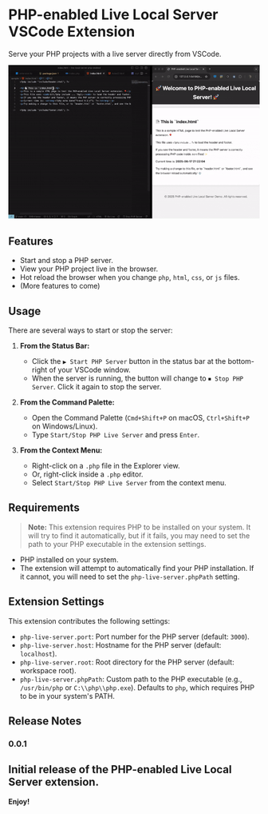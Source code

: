 # PHP-enabled Live Local Server VSCode Extension

Serve your PHP projects with a live server directly from VSCode.

![Usage Demo](src/images/explain.gif)

## Features

*   Start and stop a PHP server.
*   View your PHP project live in the browser.
*   Hot reload the browser when you change `php`, `html`, `css`, or `js` files.
*   (More features to come)

## Usage

There are several ways to start or stop the server:

1.  **From the Status Bar:**
    *   Click the `▶︎ Start PHP Server` button in the status bar at the bottom-right of your VSCode window.
    *   When the server is running, the button will change to `⏹ Stop PHP Server`. Click it again to stop the server.

2.  **From the Command Palette:**
    *   Open the Command Palette (`Cmd+Shift+P` on macOS, `Ctrl+Shift+P` on Windows/Linux).
    *   Type `Start/Stop PHP Live Server` and press `Enter`.

3.  **From the Context Menu:**
    *   Right-click on a `.php` file in the Explorer view.
    *   Or, right-click inside a `.php` editor.
    *   Select `Start/Stop PHP Live Server` from the context menu.

## Requirements

> **Note:** This extension requires PHP to be installed on your system. It will try to find it automatically, but if it fails, you may need to set the path to your PHP executable in the extension settings.

*   PHP installed on your system.
*   The extension will attempt to automatically find your PHP installation. If it cannot, you will need to set the `php-live-server.phpPath` setting.

## Extension Settings

This extension contributes the following settings:

*   `php-live-server.port`: Port number for the PHP server (default: `3000`).
*   `php-live-server.host`: Hostname for the PHP server (default: `localhost`).
*   `php-live-server.root`: Root directory for the PHP server (default: workspace root).
*   `php-live-server.phpPath`: Custom path to the PHP executable (e.g., `/usr/bin/php` or `C:\\php\\php.exe`). Defaults to `php`, which requires PHP to be in your system's PATH.


## Release Notes

### 0.0.1

Initial release of the PHP-enabled Live Local Server extension.
---

**Enjoy!**
